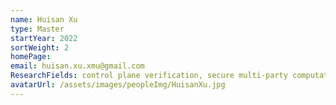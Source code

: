 ```yaml
---
name: Huisan Xu 
type: Master
startYear: 2022
sortWeight: 2
homePage: 
email: huisan.xu.xmu@gmail.com
ResearchFields: control plane verification, secure multi-party computation
avatarUrl: /assets/images/peopleImg/HuisanXu.jpg
---
```




